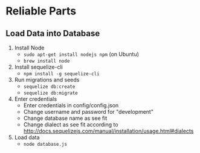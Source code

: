 # Reliable Parts

## Load Data into Database

1. Install Node
    * `sudo apt-get install nodejs npm` (on Ubuntu)
    * `brew install node`
2. Install sequelize-cli
    * `npm install -g sequelize-cli`
3. Run migrations and seeds
    * `sequelize db:create`
    * `sequelize db:migrate`
4. Enter credentials
    * Enter credentials in config/config.json
    * Change username and password for "development"
    * Change database name as see fit
    * Change dialect as see fit according to http://docs.sequelizejs.com/manual/installation/usage.html#dialects
5. Load data
    * `node database.js`
